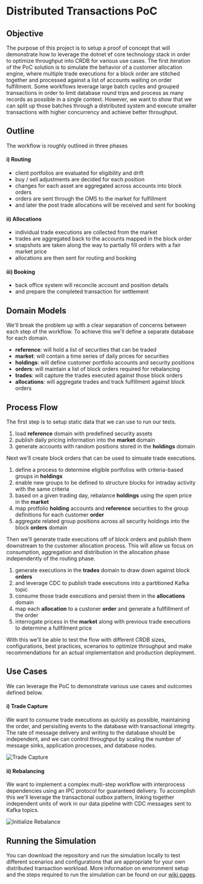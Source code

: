 # Distributed Transactions PoC

## Objective
The purpose of this project is to setup a proof of concept that will demonstrate how to leverage the dotnet ef core technology stack in order to optimize throughput into CRDB for various use cases.  The first iteration of the PoC solution is to simulate the behavior of a customer allocation engine, where multiple trade executions for a block order are stitched together and processed against a list of accounts waiting on order fulfillment.  Some workflows leverage large batch cycles and grouped transactions in order to limit database round trips and process as many records as possible in a single context.  However, we want to show that we can split up those batches through a distributed system and execute smaller transactions with higher concurrency and achieve better throughput.

## Outline
The workflow is roughly outlined in three phases

#### i) Routing
* client portfolios are evaluated for eligibility and drift
* buy / sell adjustments are decided for each position
* changes for each asset are aggregated across accounts into block orders
* orders are sent through the OMS to the market for fulfillment
* and later the post trade allocations will be received and sent for booking

#### ii) Allocations
* individual trade executions are collected from the market
* trades are aggregated back to the accounts mapped in the block order
* snapshots are taken along the way to partially fill orders with a fair market price
* allocations are then sent for routing and booking

#### iii) Booking
* back office system will reconcile account and position details
* and prepare the completed transaction for settlement

## Domain Models
We'll break the problem up with a clear separation of concerns between each step of the workflow.  To achieve this we'll define a separate database for each domain.
* **reference**: will hold a list of securities that can be traded
* **market**: will contain a time series of daily prices for securities
* **holdings**: will define customer portfolio accounts and security positions
* **orders**: will maintain a list of block orders required for rebalancing
* **trades**: will capture the trades executed against those block orders
* **allocations**: will aggregate trades and track fulfillment against block orders

## Process Flow
The first step is to setup static data that we can use to run our tests.
1) load **reference** domain with predefined security assets
2) publish daily pricing information into the **market** domain
3) generate accounts with random positions stored in the **holdings** domain

Next we'll create block orders that can be used to simuate trade executions.
1) define a process to determine eligible portfolios with criteria-based groups in **holdings**
2) enable new groups to be defined to structure blocks for intraday activity with the same criteria
3) based on a given trading day, rebalance **holdings** using the open price in the **market**
4) map protfolio **holding** accounts and **reference** securities to the group definitions for each customer **order**
5) aggregate related group positions across all security holdings into the block **orders** domain

Then we'll generate trade executions off of block orders and publish them downstream to the customer allocation process.  This will allow us focus on consumption, aggregation and distribution in the allocation phase independently of the routing phase.
1) generate executions in the **trades** domain to draw down against block **orders**
2) and leverage CDC to publish trade executions into a partitioned Kafka topic
3) consume those trade executions and persist them in the **allocations** domain
4) map each **allocation** to a custoner **order** and generate a fullfillment of the order
5) interrogate pricess in the **market** along with previous trade executions to determine a fullfilment price

With this we'll be able to test the flow with different CRDB sizes, configurations, best practices, scenarios to optimize throughput and make recommendations for an actual implementation and production deployment.

## Use Cases
We can leverage the PoC to demonstrate various use cases and outcomes defined below.

#### i) Trade Capture
We want to consume trade executions as quickly as possible, maintaining the order, and persisiting events to the database with transactional integrity.  The rate of message delivery and writing to the database should be independent, and we can control throughput by scaling the number of message sinks, application processes, and database nodes.

![Trade Capture](https://github.com/user-attachments/assets/b32e9c85-71d7-4021-aff6-bf8dc20ec660)

#### ii) Rebalancing
We want to implement a complex multi-step workflow with interprocess dependencies using an IPC protocol for guaranteed delivery.  To accomplish this we'll leverage the transactional outbox pattern, linking together independent units of work in our data pipeline with CDC messages sent to Kafka topics.

![Initialize Rebalance](https://github.com/user-attachments/assets/a5f34960-9a79-4325-9e12-3f6da8324e09)

## Running the Simulation
You can download the repository and run the simulation locally to test different scenarios and configurations that are appropriate for your own distributed transaction workload.  More information on environment setup and the steps required to run the simulation can be found on our [wiki pages](https://github.com/roachlong/distributed-transactions-poc/wiki).
